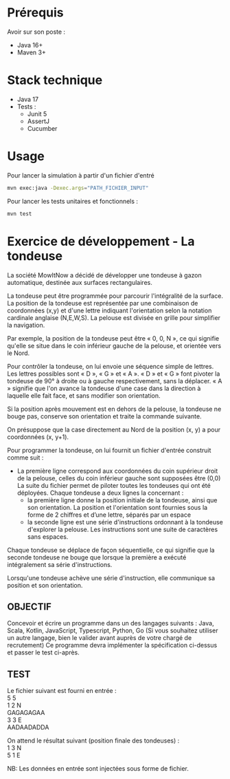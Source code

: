 Prérequis
=====
Avoir sur son poste :
* Java 16+
* Maven 3+

Stack technique
=====
* Java 17
* Tests :
  * Junit 5
  * AssertJ
  * Cucumber

Usage
=====

Pour lancer la simulation à partir d'un fichier d'entré
``` sh
mvn exec:java -Dexec.args="PATH_FICHIER_INPUT"
```

Pour lancer les tests unitaires et fonctionnels :

``` sh
mvn test
```


Exercice de développement - La tondeuse
=============

La société MowItNow a décidé de développer une tondeuse à gazon automatique, destinée aux
surfaces rectangulaires.

La tondeuse peut être programmée pour parcourir l'intégralité de la surface.
La position de la tondeuse est représentée par une combinaison de coordonnées (x,y) et d'une
lettre indiquant l'orientation selon la notation cardinale anglaise (N,E,W,S). La pelouse est
divisée en grille pour simplifier la navigation.

Par exemple, la position de la tondeuse peut être « 0, 0, N », ce qui signifie qu'elle se situe
dans le coin inférieur gauche de la pelouse, et orientée vers le Nord.

Pour contrôler la tondeuse, on lui envoie une séquence simple de lettres. Les lettres possibles
sont « D », « G » et « A ». « D » et « G » font pivoter la tondeuse de 90° à droite ou à gauche
respectivement, sans la déplacer. « A » signifie que l'on avance la tondeuse d'une case dans la
direction à laquelle elle fait face, et sans modifier son orientation.

Si la position après mouvement est en dehors de la pelouse, la tondeuse ne bouge pas,
conserve son orientation et traite la commande suivante.

On présuppose que la case directement au Nord de la position (x, y) a pour coordonnées (x,
y+1).

Pour programmer la tondeuse, on lui fournit un fichier d'entrée construit comme suit :
* La première ligne correspond aux coordonnées du coin supérieur droit de la pelouse, celles
du coin inférieur gauche sont supposées être (0,0)
La suite du fichier permet de piloter toutes les tondeuses qui ont été déployées. Chaque
tondeuse a deux lignes la concernant :
  * la première ligne donne la position initiale de la tondeuse, ainsi que son orientation. La
  position et l'orientation sont fournies sous la forme de 2 chiffres et d’une lettre, séparés
  par un espace
  * la seconde ligne est une série d'instructions ordonnant à la tondeuse d'explorer la
      pelouse. Les instructions sont une suite de caractères sans espaces.

Chaque tondeuse se déplace de façon séquentielle, ce qui signifie que la seconde tondeuse ne
bouge que lorsque la première a exécuté intégralement sa série d'instructions.

Lorsqu'une tondeuse achève une série d'instruction, elle communique sa position et son
orientation.

OBJECTIF
--------
Concevoir et écrire un programme dans un des langages suivants : Java, Scala, Kotlin,
JavaScript, Typescript, Python, Go (Si vous souhaitez utiliser un autre langage, bien le valider
avant auprès de votre chargé de recrutement)
Ce programme devra implémenter la spécification ci-dessus et passer le test ci-après.

TEST
----
Le fichier suivant est fourni en entrée :    
5 5    
1 2 N   
GAGAGAGAA   
3 3 E   
AADAADADDA

On attend le résultat suivant (position finale des tondeuses) :   
1 3 N   
5 1 E

NB: Les données en entrée sont injectées sous forme de fichier.